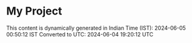 # My Project

This content is dynamically generated in Indian Time (IST): 2024-06-05 00:50:12 IST
Converted to UTC: 2024-06-04 19:20:12 UTC
